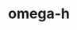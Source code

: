 ---
title: "omega-h"
layout: cache
categories: [package, develop]
meta: {"compilers": ["gcc@10.3.0", "gcc@11.4.0", "gcc@9.4.0", "intel-oneapi-compilers@2025.1.0"], "num_specs": 34, "num_specs_by_stack": {"e4s": 12, "e4s-cray-sles": 2, "e4s-neoverse-v2": 4, "e4s-neoverse_v1": 9, "e4s-oneapi": 5, "e4s-power": 2, "root": 34}, "oss": ["sle_hpc15", "ubuntu20.04", "ubuntu22.04"], "platforms": ["linux"], "stacks": ["e4s", "e4s-cray-sles", "e4s-neoverse-v2", "e4s-neoverse_v1", "e4s-oneapi", "e4s-power", "root"], "targets": ["neoverse_v1", "neoverse_v2", "ppc64le", "x86_64_v3", "x86_64_v4"], "versions": ["10.8.6-scorec"]}
spec_details: [{"compiler": "intel-oneapi-compilers@2025.1.0", "hash": "33ajz3xyzfk3q3urdfkdoamv57uqkaaj", "os": "ubuntu22.04", "platform": "linux", "size": "-", "stacks": ["e4s-oneapi", "root"], "target": "x86_64_v3", "variants": ["build_system=cmake", "build_type=Release", "~cuda", "~examples", "generator=make", "~gmsh", "~ipo", "~kokkos", "+mpi", "+optimize", "+shared", "+symbols", "~throw", "+trilinos", "~warnings", "+zlib"], "versions": ["10.8.6-scorec"]}, {"compiler": "gcc@11.4.0", "hash": "4ebiuiqpqg3east5jmxy46puifhvgvtg", "os": "ubuntu22.04", "platform": "linux", "size": "-", "stacks": ["e4s-neoverse_v1", "root"], "target": "neoverse_v1", "variants": ["build_system=cmake", "build_type=Release", "~cuda", "~examples", "generator=make", "~gmsh", "~ipo", "~kokkos", "+mpi", "+optimize", "+shared", "+symbols", "~throw", "+trilinos", "~warnings", "+zlib"], "versions": ["10.8.6-scorec"]}, {"compiler": "gcc@11.4.0", "hash": "5esf4tvdjzciqunpbo7qnx64u7skdff6", "os": "ubuntu22.04", "platform": "linux", "size": "-", "stacks": ["e4s-neoverse-v2", "root"], "target": "neoverse_v2", "variants": ["build_system=cmake", "build_type=Release", "~cuda", "~examples", "generator=make", "~gmsh", "~ipo", "~kokkos", "+mpi", "+optimize", "+shared", "+symbols", "~throw", "+trilinos", "~warnings", "+zlib"], "versions": ["10.8.6-scorec"]}, {"compiler": "gcc@11.4.0", "hash": "5yt2mkuimxvimtz2w7677abpwc27htb7", "os": "ubuntu22.04", "platform": "linux", "size": "-", "stacks": ["e4s", "root"], "target": "x86_64_v3", "variants": ["build_system=cmake", "build_type=Release", "~cuda", "~examples", "generator=make", "~gmsh", "~ipo", "~kokkos", "+mpi", "+optimize", "+shared", "+symbols", "~throw", "+trilinos", "~warnings", "+zlib"], "versions": ["10.8.6-scorec"]}, {"compiler": "gcc@9.4.0", "hash": "6aaf7un565gn3hcvknweo6kv4xb4rdmz", "os": "ubuntu20.04", "platform": "linux", "size": "-", "stacks": ["e4s-power", "root"], "target": "ppc64le", "variants": ["build_system=cmake", "build_type=Release", "+cuda", "cuda_arch:=70", "~examples", "generator=make", "~gmsh", "~ipo", "~kokkos", "+mpi", "+optimize", "+shared", "+symbols", "~throw", "+trilinos", "~warnings", "+zlib"], "versions": ["10.8.6-scorec"]}, {"compiler": "gcc@11.4.0", "hash": "6ov3a6aubtv6osfbrs5nb3hbnth5y2sy", "os": "ubuntu22.04", "platform": "linux", "size": "-", "stacks": ["e4s-neoverse_v1", "root"], "target": "neoverse_v1", "variants": ["build_system=cmake", "build_type=Release", "~cuda", "~examples", "generator=make", "~gmsh", "~ipo", "~kokkos", "+mpi", "+optimize", "+shared", "+symbols", "~throw", "+trilinos", "~warnings", "+zlib"], "versions": ["10.8.6-scorec"]}, {"compiler": "gcc@11.4.0", "hash": "7jnt55rafhkhv55zgcpzb3tartugy37e", "os": "ubuntu22.04", "platform": "linux", "size": "-", "stacks": ["e4s", "root"], "target": "x86_64_v3", "variants": ["build_system=cmake", "build_type=Release", "+cuda", "cuda_arch:=90", "~examples", "generator=make", "~gmsh", "~ipo", "~kokkos", "+mpi", "+optimize", "+shared", "+symbols", "~throw", "+trilinos", "~warnings", "+zlib"], "versions": ["10.8.6-scorec"]}, {"compiler": "gcc@11.4.0", "hash": "b46o76c7ximkgsna2ccwcza4zpxwq4ua", "os": "ubuntu22.04", "platform": "linux", "size": "-", "stacks": ["e4s-neoverse-v2", "root"], "target": "neoverse_v2", "variants": ["build_system=cmake", "build_type=Release", "~cuda", "~examples", "generator=make", "~gmsh", "~ipo", "~kokkos", "+mpi", "+optimize", "+shared", "+symbols", "~throw", "+trilinos", "~warnings", "+zlib"], "versions": ["10.8.6-scorec"]}, {"compiler": "gcc@11.4.0", "hash": "bonr37optjti4i6vera4evyxvj4ddlah", "os": "ubuntu22.04", "platform": "linux", "size": "-", "stacks": ["e4s-neoverse_v1", "root"], "target": "neoverse_v1", "variants": ["build_system=cmake", "build_type=Release", "+cuda", "cuda_arch:=75", "~examples", "generator=make", "~gmsh", "~ipo", "~kokkos", "+mpi", "+optimize", "+shared", "+symbols", "~throw", "+trilinos", "~warnings", "+zlib"], "versions": ["10.8.6-scorec"]}, {"compiler": "gcc@11.4.0", "hash": "cbskkl3jr65topc5pw3l6ix66ih4nroq", "os": "ubuntu22.04", "platform": "linux", "size": "-", "stacks": ["e4s", "root"], "target": "x86_64_v3", "variants": ["build_system=cmake", "build_type=Release", "~cuda", "~examples", "generator=make", "~gmsh", "~ipo", "~kokkos", "+mpi", "+optimize", "+shared", "+symbols", "~throw", "+trilinos", "~warnings", "+zlib"], "versions": ["10.8.6-scorec"]}, {"compiler": "gcc@11.4.0", "hash": "dxzhn5jmv5vbltbeoloub56r5vkoxkou", "os": "ubuntu22.04", "platform": "linux", "size": "-", "stacks": ["e4s-neoverse_v1", "root"], "target": "neoverse_v1", "variants": ["build_system=cmake", "build_type=Release", "~cuda", "~examples", "generator=make", "~gmsh", "~ipo", "~kokkos", "+mpi", "+optimize", "+shared", "+symbols", "~throw", "+trilinos", "~warnings", "+zlib"], "versions": ["10.8.6-scorec"]}, {"compiler": "gcc@10.3.0", "hash": "ghbu47rp24g2sgqxjqinbs52ir4mvexd", "os": "sle_hpc15", "platform": "linux", "size": "-", "stacks": ["e4s-cray-sles", "root"], "target": "x86_64_v4", "variants": ["build_system=cmake", "build_type=Release", "~cuda", "~examples", "generator=make", "~gmsh", "~ipo", "~kokkos", "+mpi", "+optimize", "+shared", "+symbols", "~throw", "+trilinos", "~warnings", "+zlib"], "versions": ["10.8.6-scorec"]}, {"compiler": "gcc@11.4.0", "hash": "gxfoae2rhhqexfzdtbizpf7uqxqhv5g6", "os": "ubuntu22.04", "platform": "linux", "size": "-", "stacks": ["e4s-neoverse_v1", "root"], "target": "neoverse_v1", "variants": ["build_system=cmake", "build_type=Release", "+cuda", "cuda_arch:=75", "~examples", "generator=make", "~gmsh", "~ipo", "~kokkos", "+mpi", "+optimize", "+shared", "+symbols", "~throw", "+trilinos", "~warnings", "+zlib"], "versions": ["10.8.6-scorec"]}, {"compiler": "gcc@11.4.0", "hash": "izgjubvt4dqgm2kprobpabz2icx7sxnf", "os": "ubuntu22.04", "platform": "linux", "size": "-", "stacks": ["e4s-neoverse-v2", "root"], "target": "neoverse_v2", "variants": ["build_system=cmake", "build_type=Release", "~cuda", "~examples", "generator=make", "~gmsh", "~ipo", "~kokkos", "+mpi", "+optimize", "+shared", "+symbols", "~throw", "+trilinos", "~warnings", "+zlib"], "versions": ["10.8.6-scorec"]}, {"compiler": "gcc@11.4.0", "hash": "jfhtnzpvm2oayawjtj7i3onrjn7utbtd", "os": "ubuntu22.04", "platform": "linux", "size": "-", "stacks": ["e4s", "root"], "target": "x86_64_v3", "variants": ["build_system=cmake", "build_type=Release", "+cuda", "cuda_arch:=80", "~examples", "generator=make", "~gmsh", "~ipo", "~kokkos", "+mpi", "+optimize", "+shared", "+symbols", "~throw", "+trilinos", "~warnings", "+zlib"], "versions": ["10.8.6-scorec"]}, {"compiler": "gcc@11.4.0", "hash": "jgejwduvcebomkkpggs6chquwktkaguj", "os": "ubuntu22.04", "platform": "linux", "size": "-", "stacks": ["e4s", "root"], "target": "x86_64_v3", "variants": ["build_system=cmake", "build_type=Release", "+cuda", "cuda_arch:=80", "~examples", "generator=make", "~gmsh", "~ipo", "~kokkos", "+mpi", "+optimize", "+shared", "+symbols", "~throw", "+trilinos", "~warnings", "+zlib"], "versions": ["10.8.6-scorec"]}, {"compiler": "gcc@11.4.0", "hash": "l2bro54wt4rs5vhieoiiwcg5xz6ro57n", "os": "ubuntu22.04", "platform": "linux", "size": "-", "stacks": ["e4s-neoverse_v1", "root"], "target": "neoverse_v1", "variants": ["build_system=cmake", "build_type=Release", "+cuda", "cuda_arch:=80", "~examples", "generator=make", "~gmsh", "~ipo", "~kokkos", "+mpi", "+optimize", "+shared", "+symbols", "~throw", "+trilinos", "~warnings", "+zlib"], "versions": ["10.8.6-scorec"]}, {"compiler": "gcc@11.4.0", "hash": "lh7kipw77al4r7lk42so2rvljtdqmnih", "os": "ubuntu22.04", "platform": "linux", "size": "-", "stacks": ["e4s-neoverse_v1", "root"], "target": "neoverse_v1", "variants": ["build_system=cmake", "build_type=Release", "+cuda", "cuda_arch:=80", "~examples", "generator=make", "~gmsh", "~ipo", "~kokkos", "+mpi", "+optimize", "+shared", "+symbols", "~throw", "+trilinos", "~warnings", "+zlib"], "versions": ["10.8.6-scorec"]}, {"compiler": "gcc@11.4.0", "hash": "m3pgeudgb7kwvqve5q3mvgdm4iribr5r", "os": "ubuntu22.04", "platform": "linux", "size": "-", "stacks": ["e4s", "root"], "target": "x86_64_v3", "variants": ["build_system=cmake", "build_type=Release", "+cuda", "cuda_arch:=80", "~examples", "generator=make", "~gmsh", "~ipo", "~kokkos", "+mpi", "+optimize", "+shared", "+symbols", "~throw", "+trilinos", "~warnings", "+zlib"], "versions": ["10.8.6-scorec"]}, {"compiler": "gcc@11.4.0", "hash": "ozf5jptrutpycijwuyh7stkcc26kxsho", "os": "ubuntu22.04", "platform": "linux", "size": "-", "stacks": ["e4s", "root"], "target": "x86_64_v3", "variants": ["build_system=cmake", "build_type=Release", "+cuda", "cuda_arch:=90", "~examples", "generator=make", "~gmsh", "~ipo", "~kokkos", "+mpi", "+optimize", "+shared", "+symbols", "~throw", "+trilinos", "~warnings", "+zlib"], "versions": ["10.8.6-scorec"]}, {"compiler": "gcc@11.4.0", "hash": "pvp65ehdy35eflepndns2fwijtjq4rzm", "os": "ubuntu22.04", "platform": "linux", "size": "-", "stacks": ["e4s", "root"], "target": "x86_64_v3", "variants": ["build_system=cmake", "build_type=Release", "+cuda", "cuda_arch:=90", "~examples", "generator=make", "~gmsh", "~ipo", "~kokkos", "+mpi", "+optimize", "+shared", "+symbols", "~throw", "+trilinos", "~warnings", "+zlib"], "versions": ["10.8.6-scorec"]}, {"compiler": "gcc@10.3.0", "hash": "qlrrsm7ymczxhprvck2pppios6rtjyai", "os": "sle_hpc15", "platform": "linux", "size": "-", "stacks": ["e4s-cray-sles", "root"], "target": "x86_64_v4", "variants": ["build_system=cmake", "build_type=Release", "~cuda", "~examples", "generator=make", "~gmsh", "~ipo", "~kokkos", "+mpi", "+optimize", "+shared", "+symbols", "~throw", "+trilinos", "~warnings", "+zlib"], "versions": ["10.8.6-scorec"]}, {"compiler": "intel-oneapi-compilers@2025.1.0", "hash": "qveopaktns4vhxdpjkkqxoyxsnop7mil", "os": "ubuntu22.04", "platform": "linux", "size": "-", "stacks": ["e4s-oneapi", "root"], "target": "x86_64_v3", "variants": ["build_system=cmake", "build_type=Release", "~cuda", "~examples", "generator=make", "~gmsh", "~ipo", "~kokkos", "+mpi", "+optimize", "+shared", "+symbols", "~throw", "+trilinos", "~warnings", "+zlib"], "versions": ["10.8.6-scorec"]}, {"compiler": "gcc@11.4.0", "hash": "qx2uvthzla2pdfadnddlkeiupzdfawwz", "os": "ubuntu22.04", "platform": "linux", "size": "-", "stacks": ["e4s", "root"], "target": "x86_64_v3", "variants": ["build_system=cmake", "build_type=Release", "~cuda", "~examples", "generator=make", "~gmsh", "~ipo", "~kokkos", "+mpi", "+optimize", "+shared", "+symbols", "~throw", "+trilinos", "~warnings", "+zlib"], "versions": ["10.8.6-scorec"]}, {"compiler": "gcc@11.4.0", "hash": "t6l7zm7dlfthekgdxrb37nwe7zbmwoyx", "os": "ubuntu22.04", "platform": "linux", "size": "-", "stacks": ["e4s-neoverse-v2", "root"], "target": "neoverse_v2", "variants": ["build_system=cmake", "build_type=Release", "~cuda", "~examples", "generator=make", "~gmsh", "~ipo", "~kokkos", "+mpi", "+optimize", "+shared", "+symbols", "~throw", "+trilinos", "~warnings", "+zlib"], "versions": ["10.8.6-scorec"]}, {"compiler": "intel-oneapi-compilers@2025.1.0", "hash": "ttsrasorgfoz2t32kra5zfcs2rzu77fp", "os": "ubuntu22.04", "platform": "linux", "size": "-", "stacks": ["e4s-oneapi", "root"], "target": "x86_64_v3", "variants": ["build_system=cmake", "build_type=Release", "~cuda", "~examples", "generator=make", "~gmsh", "~ipo", "~kokkos", "+mpi", "+optimize", "+shared", "+symbols", "~throw", "+trilinos", "~warnings", "+zlib"], "versions": ["10.8.6-scorec"]}, {"compiler": "intel-oneapi-compilers@2025.1.0", "hash": "ufpacnrtjo3bxh2g7colmvlqylvssmih", "os": "ubuntu22.04", "platform": "linux", "size": "-", "stacks": ["e4s-oneapi", "root"], "target": "x86_64_v3", "variants": ["build_system=cmake", "build_type=Release", "~cuda", "~examples", "generator=make", "~gmsh", "~ipo", "~kokkos", "+mpi", "+optimize", "+shared", "+symbols", "~throw", "+trilinos", "~warnings", "+zlib"], "versions": ["10.8.6-scorec"]}, {"compiler": "gcc@11.4.0", "hash": "vefayu75skh7dvmtiig2mmrggn2jaji6", "os": "ubuntu22.04", "platform": "linux", "size": "-", "stacks": ["e4s-neoverse_v1", "root"], "target": "neoverse_v1", "variants": ["build_system=cmake", "build_type=Release", "+cuda", "cuda_arch:=75", "~examples", "generator=make", "~gmsh", "~ipo", "~kokkos", "+mpi", "+optimize", "+shared", "+symbols", "~throw", "+trilinos", "~warnings", "+zlib"], "versions": ["10.8.6-scorec"]}, {"compiler": "gcc@11.4.0", "hash": "w3evzk4h6smiesyraoq44wmawncsl6mq", "os": "ubuntu22.04", "platform": "linux", "size": "-", "stacks": ["e4s", "root"], "target": "x86_64_v3", "variants": ["build_system=cmake", "build_type=Release", "+cuda", "cuda_arch:=80", "~examples", "generator=make", "~gmsh", "~ipo", "~kokkos", "+mpi", "+optimize", "+shared", "+symbols", "~throw", "+trilinos", "~warnings", "+zlib"], "versions": ["10.8.6-scorec"]}, {"compiler": "gcc@9.4.0", "hash": "wj5jjxuw5lvyiloswfqdmgr3wr2eu5nm", "os": "ubuntu20.04", "platform": "linux", "size": "-", "stacks": ["e4s-power", "root"], "target": "ppc64le", "variants": ["build_system=cmake", "build_type=Release", "~cuda", "~examples", "generator=make", "~gmsh", "~ipo", "~kokkos", "+mpi", "+optimize", "+shared", "+symbols", "~throw", "+trilinos", "~warnings", "+zlib"], "versions": ["10.8.6-scorec"]}, {"compiler": "gcc@11.4.0", "hash": "xae5ygltgger7lffelzgridwjhtchaiy", "os": "ubuntu22.04", "platform": "linux", "size": "-", "stacks": ["e4s-neoverse_v1", "root"], "target": "neoverse_v1", "variants": ["build_system=cmake", "build_type=Release", "+cuda", "cuda_arch:=80", "~examples", "generator=make", "~gmsh", "~ipo", "~kokkos", "+mpi", "+optimize", "+shared", "+symbols", "~throw", "+trilinos", "~warnings", "+zlib"], "versions": ["10.8.6-scorec"]}, {"compiler": "gcc@11.4.0", "hash": "xlsok73hg4bwyn6qlaxowvvzzqxvvpym", "os": "ubuntu22.04", "platform": "linux", "size": "-", "stacks": ["e4s", "root"], "target": "x86_64_v3", "variants": ["build_system=cmake", "build_type=Release", "+cuda", "cuda_arch:=90", "~examples", "generator=make", "~gmsh", "~ipo", "~kokkos", "+mpi", "+optimize", "+shared", "+symbols", "~throw", "+trilinos", "~warnings", "+zlib"], "versions": ["10.8.6-scorec"]}, {"compiler": "gcc@11.4.0", "hash": "ye5jt7qpbpcyuiyok6qrrfaia4v2miqs", "os": "ubuntu22.04", "platform": "linux", "size": "-", "stacks": ["e4s", "root"], "target": "x86_64_v3", "variants": ["build_system=cmake", "build_type=Release", "~cuda", "~examples", "generator=make", "~gmsh", "~ipo", "~kokkos", "+mpi", "+optimize", "+shared", "+symbols", "~throw", "+trilinos", "~warnings", "+zlib"], "versions": ["10.8.6-scorec"]}, {"compiler": "intel-oneapi-compilers@2025.1.0", "hash": "yhzkr2aznh2bdofizl7y3e2nyb5ladqr", "os": "ubuntu22.04", "platform": "linux", "size": "-", "stacks": ["e4s-oneapi", "root"], "target": "x86_64_v3", "variants": ["build_system=cmake", "build_type=Release", "~cuda", "~examples", "generator=make", "~gmsh", "~ipo", "~kokkos", "+mpi", "+optimize", "+shared", "+symbols", "~throw", "+trilinos", "~warnings", "+zlib"], "versions": ["10.8.6-scorec"]}]
---